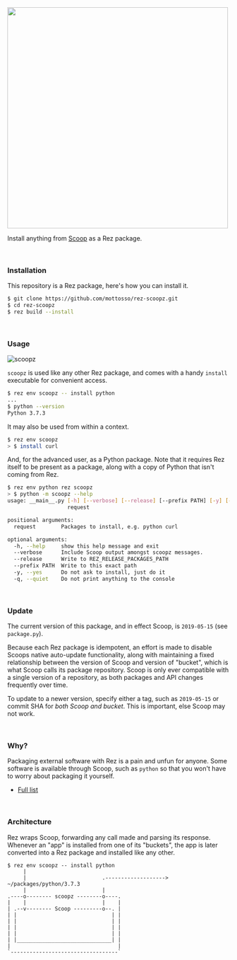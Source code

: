 <img width=500 src=https://user-images.githubusercontent.com/2152766/59205156-2eecb500-8b9a-11e9-8ad9-2ef1e167b7b8.png>

Install anything from [Scoop](https://scoop.sh/) as a Rez package.

<br>

### Installation

This repository is a Rez package, here's how you can install it.

```bash
$ git clone https://github.com/mottosso/rez-scoopz.git
$ cd rez-scoopz
$ rez build --install
```

<br>

### Usage

![scoopz](https://user-images.githubusercontent.com/2152766/59216542-bbf03800-8bb3-11e9-85a0-421df2b85f37.gif)

`scoopz` is used like any other Rez package, and comes with a handy `install` executable for convenient access.

```bash
$ rez env scoopz -- install python
...
$ python --version
Python 3.7.3
```

It may also be used from within a context.

```bash
$ rez env scoopz
> $ install curl
```

And, for the advanced user, as a Python package. Note that it requires Rez itself to be present as a package, along with a copy of Python that isn't coming from Rez.

```bash
$ rez env python rez scoopz
> $ python -m scoopz --help
usage: __main__.py [-h] [--verbose] [--release] [--prefix PATH] [-y] [-q]
                   request

positional arguments:
  request        Packages to install, e.g. python curl

optional arguments:
  -h, --help     show this help message and exit
  --verbose      Include Scoop output amongst scoopz messages.
  --release      Write to REZ_RELEASE_PACKAGES_PATH
  --prefix PATH  Write to this exact path
  -y, --yes      Do not ask to install, just do it
  -q, --quiet    Do not print anything to the console
```

<br>

### Update

The current version of this package, and in effect Scoop, is `2019-05-15` (see `package.py`).

Because each Rez package is idempotent, an effort is made to disable Scoops native auto-update functionality, along with maintaining a fixed relationship between the version of Scoop and version of "bucket", which is what Scoop calls its package repository. Scoop is only ever compatible with a single version of a repository, as both packages and API changes frequently over time.

To update to a newer version, specify either a tag, such as `2019-05-15` or commit SHA for *both Scoop and bucket*. This is important, else Scoop may not work.

<br>

### Why?

Packaging external software with Rez is a pain and unfun for anyone. Some software is available through Scoop, such as `python` so that you won't have to worry about packaging it yourself.

- [Full list](https://github.com/ScoopInstaller/Main/tree/master/bucket)

<br>

### Architecture

Rez wraps Scoop, forwarding any call made and parsing its response. Whenever an "app" is installed from one of its "buckets", the app is later converted into a Rez package and installed like any other.

```
$ rez env scoopz -- install python
     |
     |                        .-------------------> ~/packages/python/3.7.3
     |                        |
.----o-------- scoopz --------o----.
|    |                        |    |
| .--v-------- Scoop ---------o--. |
| |                              | |
| |                              | |
| |                              | |
| |                              | |
| |______________________________| |
|                                  |
`----------------------------------`

```
